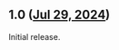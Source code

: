 ## 1.0 ([Jul 29, 2024](https://github.com/ramensoftware/windhawk-mods/blob/329b6d6f4c8cbfbe7ee5aaafd53dc3922cd67a1c/mods/taskbar-disappearing-icon-fix-win11.wh.cpp))

Initial release.
